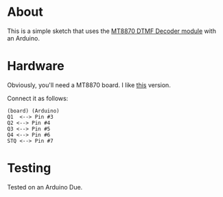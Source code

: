# About

This is a simple sketch that uses the [MT8870 DTMF Decoder module](https://www.digikey.com/en/products/detail/microchip-technology/MT8870DE1/4309766) with an Arduino.

# Hardware

Obviously, you'll need a MT8870 board. I like [this](https://www.amazon.com/DEVMO-MT8870-Decoder-Telephone-Decoding/dp/B07T4G37XM) version.

Connect it as follows:

```
(board) (Arduino)
Q1  <--> Pin #3
Q2 <--> Pin #4
Q3 <--> Pin #5
Q4 <--> Pin #6
STQ <--> Pin #7
```

# Testing

Tested on an Arduino Due.
